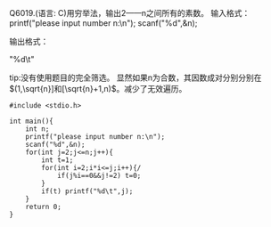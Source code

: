 Q6019.(语言: C)用穷举法，输出2——n之间所有的素数。
输入格式：
printf("please input number n:\n");
scanf("%d",&n);

输出格式：

"%d\t"

tip:没有使用题目的完全筛选。
显然如果n为合数，其因数成对分别分别在$`(1,\sqrt{n}]和[\sqrt{n}+1,n)`$。减少了无效遍历。

```
#include <stdio.h>

int main(){
    int n;
    printf("please input number n:\n");
    scanf("%d",&n);
    for(int j=2;j<=n;j++){
    	int t=1;
        for(int i=2;i*i<=j;i++){/
        	if(j%i==0&&j!=2) t=0;
        }
        if(t) printf("%d\t",j);
    }
    return 0;
}
```
